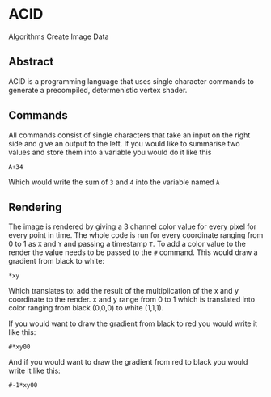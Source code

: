 # ACID

Algorithms Create Image Data

## Abstract

ACID is a programming language that uses single character commands to generate a precompiled, determenistic vertex shader.

## Commands

All commands consist of single characters that take an input on the right side and give an output to the left. If you would like to summarise two values and store them into a variable you would do it like this

```
A+34
```

Which would write the sum of `3` and `4`  into the variable named `A`

## Rendering

The image is rendered by giving a 3 channel color value for every pixel for every point in time. The whole code is run for every coordinate ranging from 0 to 1 as `X` and `Y` and passing a timestamp `T`. To add a color value to the render the value needs to be passed to the `#` command. This would draw a gradient from black to white:

```
*xy
```

Which translates to: add the result of the multiplication of the x and y coordinate to the render. x and y range from 0 to 1 which is translated into color ranging from black (0,0,0) to white (1,1,1).

If you would want to draw the gradient from black to red you would write it like this:

```
#*xy00
```

And if you would want to draw the gradient from red to black you would write it like this:

```
#-1*xy00
```

